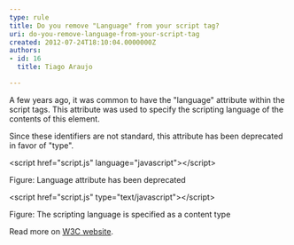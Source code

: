 ```yaml
---
type: rule
title: Do you remove "Language" from your script tag?
uri: do-you-remove-language-from-your-script-tag
created: 2012-07-24T18:10:04.0000000Z
authors:
- id: 16
  title: Tiago Araujo

---
```




<span class='intro'> <p>A few years ago, it was common to have the &quot;language&quot; attribute within the script tags. This attribute was used to specify the scripting language of the contents of this element.</p> </span>

<p>Since these identifiers are not standard, this attribute has been deprecated in favor of &quot;type&quot;.</p>

<div class="ms-rteCustom-CodeArea">
<p>&lt;script href=&quot;script.js&quot; language=&quot;javascript&quot;&gt;&lt;/script&gt;</p>
</div>
<span class="ms-rteCustom-FigureBad">Figure&#58; Language attribute has been deprecated</span>

<div class="ms-rteCustom-CodeArea">
<p>&lt;script href=&quot;script.js&quot; type=&quot;text/javascript&quot;&gt;&lt;/script&gt;</p>
</div>
<span class="ms-rteCustom-FigureGood">Figure&#58; The scripting language is specified as a content type</span>

<p>Read more on <a target="_blank" href="http&#58;//www.w3.org/TR/html4/interact/scripts.html#h-18.2.2">W3C website</a>.</p>


